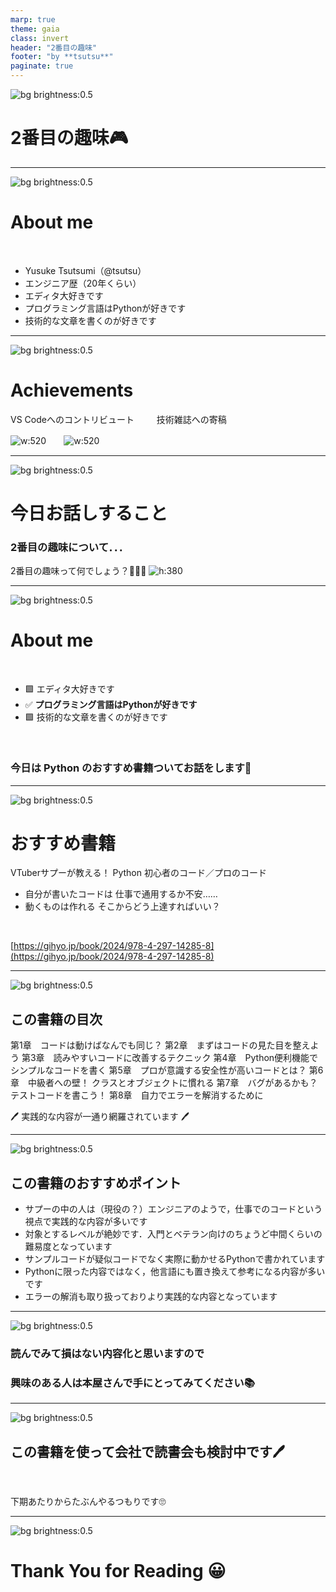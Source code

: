 ```yaml
---
marp: true
theme: gaia
class: invert
header: "2番目の趣味"
footer: "by **tsutsu**"
paginate: true
---
```


<!--
_class: lead invert
-->

![bg brightness:0.5](images/background1.jpg)

# 2番目の趣味🎮

---

![bg brightness:0.5](images/background1.jpg)

# About me

<br/>

- Yusuke Tsutsumi（@tsutsu）
- エンジニア歴（20年くらい）
- エディタ大好きです
- プログラミング言語はPythonが好きです
- 技術的な文章を書くのが好きです

---

![bg brightness:0.5](images/background1.jpg)

# Achievements

VS Codeへのコントリビュート 　　 技術雑誌への寄稿

![w:520](images/001.png)　　![w:520](images/002.png)

---

![bg brightness:0.5](images/background1.jpg)

# 今日お話しすること

### 2番目の**趣味**について．．．

2番目の趣味って何でしょう？🤔🤔🤔 ![h:380](images/003.png)

---

![bg brightness:0.5](images/background1.jpg)

# About me

<br/>

- 🟩 エディタ大好きです
- ✅ **プログラミング言語はPythonが好きです**
- 🟩 技術的な文章を書くのが好きです

<br/>

### 今日は **Python** のおすすめ書籍ついてお話をします🐍

---

![bg brightness:0.5](images/background2.jpg)

# おすすめ書籍

VTuberサプーが教える！
Python 初心者のコード／プロのコード


- 自分が書いたコードは
  仕事で通用するか不安……
- 動くものは作れる
  そこからどう上達すればいい？
<br/>

[https://gihyo.jp/book/2024/978-4-297-14285-8](https://gihyo.jp/book/2024/978-4-297-14285-8)

---

![bg brightness:0.5](images/background1.jpg)

## この書籍の目次

第1章　コードは動けばなんでも同じ？
第2章　まずはコードの見た目を整えよう
第3章　読みやすいコードに改善するテクニック
第4章　Python便利機能でシンプルなコードを書く
第5章　プロが意識する安全性が高いコードとは？
第6章　中級者への壁！ クラスとオブジェクトに慣れる
第7章　バグがあるかも？ テストコードを書こう！
第8章　自力でエラーを解消するために

🖊️ 実践的な内容が一通り網羅されています 🖊️

---

![bg brightness:0.5](images/background1.jpg)

## この書籍のおすすめポイント

- サプーの中の人は（現役の？）エンジニアのようで，仕事でのコードという視点で実践的な内容が多いです
- 対象とするレベルが絶妙です．入門とベテラン向けのちょうど中間くらいの難易度となっています
- サンプルコードが疑似コードでなく実際に動かせるPythonで書かれています
- Pythonに限った内容ではなく，他言語にも置き換えて参考になる内容が多いです
- エラーの解消も取り扱っておりより実践的な内容となっています

---

![bg brightness:0.5](images/background1.jpg)

<!--
_class: lead invert
-->

### 読んでみて損はない内容化と思いますので
### 興味のある人は本屋さんで手にとってみてください📚

---

![bg brightness:0.5](images/background1.jpg)

<!--
_class: lead invert
-->

## この書籍を使って会社で読書会も検討中です🖊️

<br/>

下期あたりからたぶんやるつもりです🙄

---

<!--
_class: lead invert
-->

![bg brightness:0.5](images/background1.jpg)

# Thank **You** for Reading 😀
